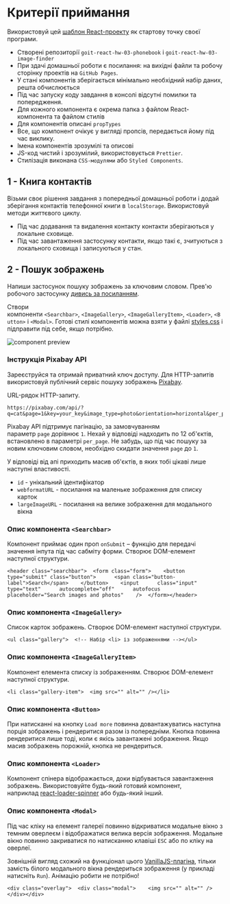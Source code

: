 # Критерії приймання

Використовуй цей [шаблон React-проекту](https://github.com/goitacademy/react-homework-template#readme) як стартову точку своєї програми.

-   Створені репозиторії `goit-react-hw-03-phonebook` і `goit-react-hw-03-image-finder`
-   При здачі домашньої роботи є посилання: на вихідні файли та робочу сторінку проектів на `GitHub Pages`.
-   У стані компонентів зберігається мінімально необхідний набір даних, решта обчислюється
-   Під час запуску коду завдання в консолі відсутні помилки та попередження.
-   Для кожного компонента є окрема папка з файлом React-компонента та файлом стилів
-   Для компонентів описані `propTypes`
-   Все, що компонент очікує у вигляді пропсів, передається йому під час виклику.
-   Імена компонентів зрозумілі та описові
-   JS-код чистий і зрозумілий, використовується `Prettier`.
-   Стилізація виконана `CSS-модулями` або `Styled Components`.

## 1 - Книга контактів[​](https://textbook.edu.goit.global/lms-react-homework/v1/uk/docs/hw-03/#1---%D0%BA%D0%BD%D0%B8%D0%B3%D0%B0-%D0%BA%D0%BE%D0%BD%D1%82%D0%B0%D0%BA%D1%82%D1%96%D0%B2 "Пряме посилання на цей заголовок")

Візьми своє рішення завдання з попередньої домашньої роботи і додай зберігання контактів телефонної книги в `localStorage`. Використовуй методи життєвого циклу.

-   Під час додавання та видалення контакту контакти зберігаються у локальне сховище.
-   Під час завантаження застосунку контакти, якщо такі є, зчитуються з локального сховища і записуються у стан.

## 2 - Пошук зображень[​](https://textbook.edu.goit.global/lms-react-homework/v1/uk/docs/hw-03/#2---%D0%BF%D0%BE%D1%88%D1%83%D0%BA-%D0%B7%D0%BE%D0%B1%D1%80%D0%B0%D0%B6%D0%B5%D0%BD%D1%8C "Пряме посилання на цей заголовок")

Напиши застосунок пошуку зображень за ключовим словом. Прев'ю робочого застосунку [дивись за посиланням](https://drive.google.com/file/d/1oXCGyiq4uKwW0zzraZLKk4lh3voBlBzZ/view?usp=sharing).

Створи компоненти `<Searchbar>`, `<ImageGallery>`, `<ImageGalleryItem>`, `<Loader>`, `<Button>` і `<Modal>`. Готові стилі компонентів можна взяти у файлі [styles.css](https://minhaskamal.github.io/DownGit/#/home?url=https://github.com/goitacademy/react-homework/blob/master/homework-03/image-finder/styles.css) і підправити під себе, якщо потрібно.

![component preview](https://textbook.edu.goit.global/lms-react-homework/v1/uk/img/hw-03/image-finder.jpg)

### Інструкція Pixabay API[​](https://textbook.edu.goit.global/lms-react-homework/v1/uk/docs/hw-03/#%D1%96%D0%BD%D1%81%D1%82%D1%80%D1%83%D0%BA%D1%86%D1%96%D1%8F-pixabay-api "Пряме посилання на цей заголовок")

Зареєструйся та отримай приватний ключ доступу. Для HTTP-запитів використовуй публічний сервіс пошуку зображень [Pixabay](https://pixabay.com/api/docs/).

URL-рядок HTTP-запиту.

```
https://pixabay.com/api/?q=cat&page=1&key=your_key&image_type=photo&orientation=horizontal&per_page=12
```

Pixabay API підтримує пагінацію, за замовчуванням параметр `page` дорівнює `1`. Нехай у відповіді надходить по 12 об'єктів, встановлено в параметрі `per_page`. Не забудь, що під час пошуку за новим ключовим словом, необхідно скидати значення `page` до `1`.

У відповіді від апі приходить масив об'єктів, в яких тобі цікаві лише наступні властивості.

-   `id` - унікальний ідентифікатор
-   `webformatURL` - посилання на маленьке зображення для списку карток
-   `largeImageURL` - посилання на велике зображення для модального вікна

### Опис компонента `<Searchbar>`[​](https://textbook.edu.goit.global/lms-react-homework/v1/uk/docs/hw-03/#%D0%BE%D0%BF%D0%B8%D1%81-%D0%BA%D0%BE%D0%BC%D0%BF%D0%BE%D0%BD%D0%B5%D0%BD%D1%82%D0%B0-searchbar "Пряме посилання на цей заголовок")

Компонент приймає один проп `onSubmit` – функцію для передачі значення інпута під час сабміту форми. Створює DOM-елемент наступної структури.

```
<header class="searchbar">  <form class="form">    <button type="submit" class="button">      <span class="button-label">Search</span>    </button>    <input      class="input"      type="text"      autocomplete="off"      autofocus      placeholder="Search images and photos"    />  </form></header>
```

### Опис компонента `<ImageGallery>`[​](https://textbook.edu.goit.global/lms-react-homework/v1/uk/docs/hw-03/#%D0%BE%D0%BF%D0%B8%D1%81-%D0%BA%D0%BE%D0%BC%D0%BF%D0%BE%D0%BD%D0%B5%D0%BD%D1%82%D0%B0-imagegallery "Пряме посилання на цей заголовок")

Список карток зображень. Створює DOM-елемент наступної структури.

```
<ul class="gallery">  <!-- Набір <li> із зображеннями --></ul>
```

### Опис компонента `<ImageGalleryItem>`[​](https://textbook.edu.goit.global/lms-react-homework/v1/uk/docs/hw-03/#%D0%BE%D0%BF%D0%B8%D1%81-%D0%BA%D0%BE%D0%BC%D0%BF%D0%BE%D0%BD%D0%B5%D0%BD%D1%82%D0%B0-imagegalleryitem "Пряме посилання на цей заголовок")

Компонент елемента списку із зображенням. Створює DOM-елемент наступної структури.

```
<li class="gallery-item">  <img src="" alt="" /></li>
```

### Опис компонента `<Button>`[​](https://textbook.edu.goit.global/lms-react-homework/v1/uk/docs/hw-03/#%D0%BE%D0%BF%D0%B8%D1%81-%D0%BA%D0%BE%D0%BC%D0%BF%D0%BE%D0%BD%D0%B5%D0%BD%D1%82%D0%B0-button "Пряме посилання на цей заголовок")

При натисканні на кнопку `Load more` повинна довантажуватись наступна порція зображень і рендеритися разом із попередніми. Кнопка повинна рендеритися лише тоді, коли є якісь завантажені зображення. Якщо масив зображень порожній, кнопка не рендериться.

### Опис компонента `<Loader>`[​](https://textbook.edu.goit.global/lms-react-homework/v1/uk/docs/hw-03/#%D0%BE%D0%BF%D0%B8%D1%81-%D0%BA%D0%BE%D0%BC%D0%BF%D0%BE%D0%BD%D0%B5%D0%BD%D1%82%D0%B0-loader "Пряме посилання на цей заголовок")

Компонент спінера відображається, доки відбувається завантаження зображень. Використовуйте будь-який готовий компонент, наприклад [react-loader-spinner](https://github.com/mhnpd/react-loader-spinner) або будь-який інший.

### Опис компонента `<Modal>`[​](https://textbook.edu.goit.global/lms-react-homework/v1/uk/docs/hw-03/#%D0%BE%D0%BF%D0%B8%D1%81-%D0%BA%D0%BE%D0%BC%D0%BF%D0%BE%D0%BD%D0%B5%D0%BD%D1%82%D0%B0-modal "Пряме посилання на цей заголовок")

Під час кліку на елемент галереї повинно відкриватися модальне вікно з темним оверлеєм і відображатися велика версія зображення. Модальне вікно повинно закриватися по натисканню клавіші `ESC` або по кліку на оверлеї.

Зовнішній вигляд схожий на функціонал цього [VanillaJS-плагіна](https://basiclightbox.electerious.com/), тільки замість білого модального вікна рендериться зображення (у прикладі натисніть `Run`). Анімацію робити не потрібно!

```
<div class="overlay">  <div class="modal">    <img src="" alt="" />  </div></div>
```